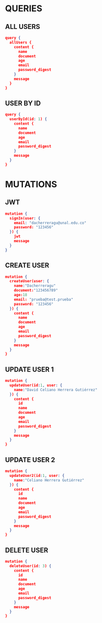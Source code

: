 # QUERIES
## ALL USERS
```json
query {
  allUsers {
    content {
      name
      document
      age
      email
      password_digest
    }
    message
  }
}
```

## USER BY ID
```json
query {
  userById(id: 1) {
    content {
      name
      document
      age
      email
      password_digest
    }
    message
  }
}
```

# MUTATIONS

## JWT
```json
mutation {
  signIn(user: {
    email: "dacherreragu@unal.edu.co"
    password: "123456"
  }) {
    jwt
    message
  } 
}
```

## CREATE USER
```json
mutation {
  createUser(user: {
    name:"Dacherreragu"
    document:"123456789"
    age:18
    email: "prueba@test.prueba"
    password: "123456"
  }) {
    content {
      name
      document
      age
      email
      password_digest
    }
    message
  }
}
```

## UPDATE USER 1
```json
mutation {
  updateUser(id:1, user: {
    name:"David Celiano Herrera Gutiérrez"
  }) {
    content {
      id
      name
      document
      age
      email
      password_digest
    }
    message
  }
}
```

## UPDATE USER 2
```json
mutation {
  updateUser2(id:1, user: {
    name:"Celiano Herrera Gutiérrez"
  }) {
    content {
      id
      name
      document
      age
      email
      password_digest
    }
    message
  }
}
```

## DELETE USER
```json
mutation {
  deleteUser(id: 3) {
    content {
      id
      name
      document
      age
      email
      password_digest
    }
    message
  }
}
```


